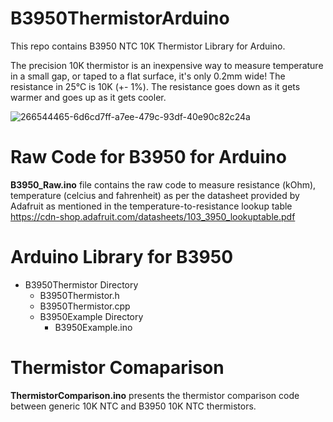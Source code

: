 # B3950ThermistorArduino
This repo contains B3950 NTC 10K Thermistor Library for Arduino.

The precision 10K thermistor is an inexpensive way to measure temperature in a small gap, or taped to a flat surface, it's only 0.2mm wide!
The resistance in 25°C is 10K (+- 1%). The resistance goes down as it gets warmer and goes up as it gets cooler. 


![266544465-6d6cd7ff-a7ee-479c-93df-40e90c82c24a](https://github.com/ParthaPRay/B3950ThermistorArduino/assets/1689639/38b09a4e-ec27-4ef6-8bb7-b58a4892aa91)




# Raw Code for B3950 for Arduino

**B3950_Raw.ino** file contains the raw code to measure resistance (kOhm), temperature (celcius and fahrenheit) as per the datasheet provided by Adafruit as mentioned in the temperature-to-resistance lookup table https://cdn-shop.adafruit.com/datasheets/103_3950_lookuptable.pdf

# Arduino Library for B3950

* B3950Thermistor Directory
  * B3950Thermistor.h
  * B3950Thermistor.cpp
  * B3950Example Directory
      * B3950Example.ino


# Thermistor Comaparison

**ThermistorComparison.ino** presents the thermistor comparison code between generic 10K NTC and B3950 10K NTC thermistors.
